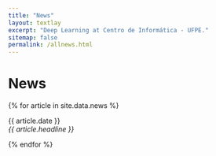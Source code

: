 ```yaml
---
title: "News"
layout: textlay
excerpt: "Deep Learning at Centro de Informática - UFPE."
sitemap: false
permalink: /allnews.html
---
```


# News

{% for article in site.data.news %}
<p>{{ article.date }} <br>
<em>{{ article.headline }}</em></p>
{% endfor %}
